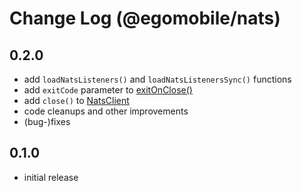 # Change Log (@egomobile/nats)

## 0.2.0

- add `loadNatsListeners()` and `loadNatsListenersSync()` functions
- add `exitCode` parameter to [exitOnClose()](https://egomobile.github.io/node-nats/classes/NatsClient.html#exitOnClose)
- add `close()` to [NatsClient](https://egomobile.github.io/node-nats/classes/NatsClient.html)
- code cleanups and other improvements
- (bug-)fixes

## 0.1.0

- initial release
